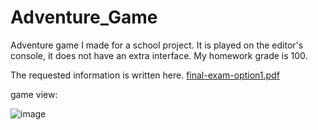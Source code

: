 # Adventure_Game
Adventure game I made for a school project. It is played on the editor's console, it does not have an extra interface.
My homework grade is 100.

The requested information is written here.
[final-exam-option1.pdf](https://github.com/oguzhanakk/Adventure_Game/files/9563890/final-exam-option1.pdf)

game view:

![image](https://user-images.githubusercontent.com/92020160/190092330-589eb8a9-82ed-47c7-b8e0-d98c43c772c8.png)
